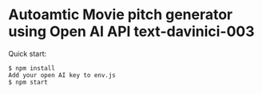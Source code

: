 # Autoamtic Movie pitch generator using Open AI API text-davinici-003
Quick start:

```
$ npm install
Add your open AI key to env.js
$ npm start
````
